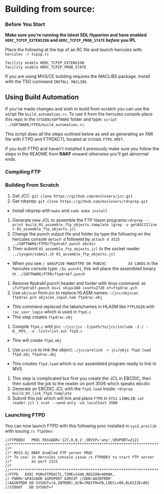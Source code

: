 # Building from source:

### Before You Start

**Make sure you're running the latest SDL Hyperion and have enabled `HERC_TCPIP_EXTENSION` and `HERC_TCPIP_PROB_STATE` *before* you IPL**

Place the following at the top of an RC file and launch hercules with: `hercules -r tcpip.rc`

```
facility enable HERC_TCPIP_EXTENSION
facility enable HERC_TCPIP_PROB_STATE
```

If you are using MVS/CE building requires the MACLIBS package. Install with the TSO command `INSTALL MACLIBS`.

## Using Build Automation

If you've made changes and wish to build from scratch you can use the script file `build_automation.rc`. To
use it from the hercules console place this repo in the `SYSGEN/SOFTWARE` folder and type: `script ../SOFTWARE/FTPD/build_automation.rc`.

This script does all the steps outlined below as well as generating an XMI file with FTPD and FTPDXCTL located
at `SYSGEN.FTPD.XMIT`.

If you built FTPD and haven't installed it previously make sure you follow the steps in the README from **RAKF** onward
otherwise you'll get abnormal ends.

### Compiling FTP


### Building From Scratch


1) Get JCC: `git clone https://github.com/mvslovers/jcc.git`
1) Get rdrprep: `git clone https://github.com/mvslovers/rdrprep.git`
  - Install rdrprep with `make` and `sudo make install`
1) Generate new JCL to assemble the FTP hlasm programs:`rdrprep --print build_01_assemble_ftp_objects.template |grep -v getASCIIline > 01_assemble_ftp_objects.jcl`
1) Change the punch output file and folder by type the following on the hercules console `detach d` followed by `attach d 3525 ../SOFTWARE/FTPD/ftpdrakf.punch ebcdic`
1) Then submit `01_assemble_ftp_objects.jcl` to the socket reader `../sysgen/submit.sh 01_assemble_ftp_objects.jcl`
  - When you see `/ $HASP150 MAKEFTPD ON PUNCH1          34 CARDS` in the hercules console type: `/$s punch1`, this will place the assembled binary in `../SOFTWARE/FTPD/ftpdrakf.punch`
1) Remove  ftpdrakf.punch header and footer with linux command: `dd if=ftpdrakf.punch bs=1 skip=160 count=2720 of=ftpdrac.pch`
1) Use `objscan` from jcc to replace HLASM names: `~/jcc/objscan ftpdrac.pch objscan_input.nam ftpdrac.obj`
  - This command replaced the labels/names in HLASM like `FTPLOGIN` with `rac_user_login` which is used in `ftpd.c`
  - This step creates `ftpdrac.obj`
1) Compile `ftpd.c` with jcc: `~/jcc/jcc -I/path/to/jcc/include -I./ -D__MVS_ -o -list=list.out ftpd.c`
  - This will create `ftpd.obj`
1) Use `prelink` to link the object: `./jcc/prelink -r jcc/objs ftpd.load ftpd.obj ftpdrac.obj`
  - This creates `ftpd.load` which is our assembled program ready to link in MVS
1) This step is complicated but first you create the JCL in EBCDIC, then then submit the job to the reader on port 3506 which speaks ebcdic:
1) Generate an EBCDIC JCL with the `ftpd.load` inside: `rdrprep build_03_link_ftpd.template`
1) Submit this job which will link and place `FTPD` in `SYS2.LINKLIB`: `cat reader.jcl | ncat --send-only -w1 localhost 3506 `

### Launching FTPD

You can now launch FTPD with this following proc installed in `sys2.proclib` with issuing `/s ftpddev`:

```jcl
//FTPDDEV   PROC PASVADR='127,0,0,1',SRVIP='any',SRVPORT=2121
//********************************************************************
//*
//* MVS3.8j RAKF Enabled FTP server PROC
//* To use: in Hercules console issue /s FTPDDEV to start FTP server
//*         on port 2121
//*
//********************************************************************
//FTPD   EXEC PGM=FTPDXCTL,TIME=1440,REGION=4096K,
// PARM='&PASVADR &SRVPORT &SRVIP //DDN:AAINTRDR'
//AAINTRDR DD SYSOUT=(A,INTRDR),DCB=(RECFM=FB,LRECL=80,BLKSIZE=80)
//STDOUT   DD SYSOUT=*
```

